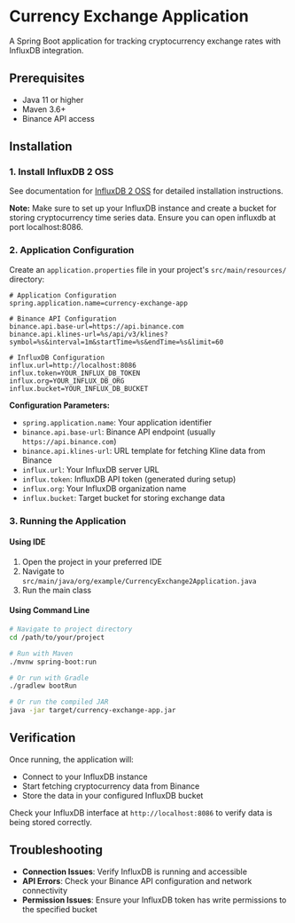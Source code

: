 # Currency Exchange Application

A Spring Boot application for tracking cryptocurrency exchange rates with InfluxDB integration.

## Prerequisites

- Java 11 or higher
- Maven 3.6+
- Binance API access

## Installation

### 1. Install InfluxDB 2 OSS

See documentation for [InfluxDB 2 OSS](https://docs.influxdata.com/influxdb/v2.7/install/) for detailed installation instructions.

**Note:**
Make sure to set up your InfluxDB instance and create a bucket for storing cryptocurrency time series data. Ensure you can open influxdb at port localhost:8086.

### 2. Application Configuration

Create an `application.properties` file in your project's `src/main/resources/` directory:

```properties
# Application Configuration
spring.application.name=currency-exchange-app

# Binance API Configuration
binance.api.base-url=https://api.binance.com
binance.api.klines-url=%s/api/v3/klines?symbol=%s&interval=1m&startTime=%s&endTime=%s&limit=60

# InfluxDB Configuration
influx.url=http://localhost:8086
influx.token=YOUR_INFLUX_DB_TOKEN
influx.org=YOUR_INFLUX_DB_ORG
influx.bucket=YOUR_INFLUX_DB_BUCKET
```
 
**Configuration Parameters:**
- `spring.application.name`: Your application identifier
- `binance.api.base-url`: Binance API endpoint (usually `https://api.binance.com`)
- `binance.api.klines-url`: URL template for fetching Kline data from Binance
- `influx.url`: Your InfluxDB server URL
- `influx.token`: InfluxDB API token (generated during setup)
- `influx.org`: Your InfluxDB organization name
- `influx.bucket`: Target bucket for storing exchange data

### 3. Running the Application

#### Using IDE
1. Open the project in your preferred IDE
2. Navigate to `src/main/java/org/example/CurrencyExchange2Application.java`
3. Run the main class

#### Using Command Line
```bash
# Navigate to project directory
cd /path/to/your/project

# Run with Maven
./mvnw spring-boot:run

# Or run with Gradle
./gradlew bootRun

# Or run the compiled JAR
java -jar target/currency-exchange-app.jar
```

## Verification

Once running, the application will:
- Connect to your InfluxDB instance
- Start fetching cryptocurrency data from Binance
- Store the data in your configured InfluxDB bucket

Check your InfluxDB interface at `http://localhost:8086` to verify data is being stored correctly.

## Troubleshooting

- **Connection Issues**: Verify InfluxDB is running and accessible
- **API Errors**: Check your Binance API configuration and network connectivity
- **Permission Issues**: Ensure your InfluxDB token has write permissions to the specified bucket